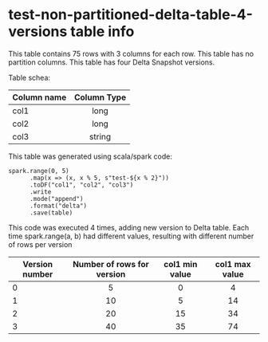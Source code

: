 # test-non-partitioned-delta-table-4-versions table info
This table contains 75 rows with 3 columns for each row. This table has no partition columns.
This table has four Delta Snapshot versions.

Table schea:

| Column name | Column Type |
|-------------|:-----------:|
| col1        |    long     |
| col2        |    long     |
| col3        |   string    |

This table was generated using scala/spark code:
```
spark.range(0, 5) 
      .map(x => (x, x % 5, s"test-${x % 2}"))
      .toDF("col1", "col2", "col3")
      .write
      .mode("append")
      .format("delta")
      .save(table)
```
This code was executed 4 times, adding new version to Delta table.
Each time spark.range(a, b) had different values, resulting with different number of rows per version

| Version number | Number of rows for version | col1 min value | col1 max value |
|----------------|:--------------------------:|:--------------:|:--------------:|
| 0              |             5              |       0        |       4        |
| 1              |             10             |       5        |       14       |
| 2              |             20             |       15       |       34       |
| 3              |             40             |       35       |       74       |

